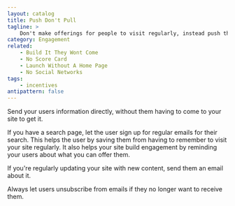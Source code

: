 ```yaml
---
layout: catalog
title: Push Don't Pull
tagline: >
    Don't make offerings for people to visit regularly, instead push the news they need to their inbox.
category: Engagement
related:
    - Build It They Wont Come
    - No Score Card
    - Launch Without A Home Page
    - No Social Networks
tags:
    - incentives
antipattern: false 
---
```


Send your users information directly, without them having to come to your site to get it.

If you have a search page, let the user sign up for regular emails for their search. This
helps the user by saving them from having to remember to visit your site regularly. It also
helps your site build engagement by reminding your users about what you can offer them.

If you're regularly updating your site with new content, send them an email about it.

Always let users unsubscribe from emails if they no longer want to receive them.

